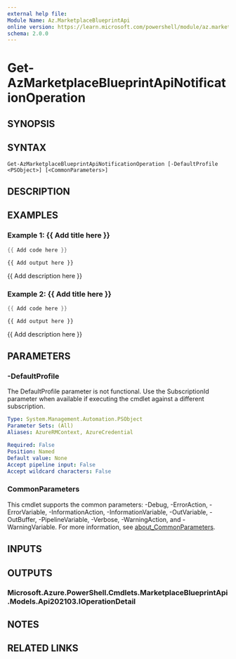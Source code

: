 ```yaml
---
external help file:
Module Name: Az.MarketplaceBlueprintApi
online version: https://learn.microsoft.com/powershell/module/az.marketplaceblueprintapi/get-azmarketplaceblueprintapinotificationoperation
schema: 2.0.0
---
```


# Get-AzMarketplaceBlueprintApiNotificationOperation

## SYNOPSIS


## SYNTAX

```
Get-AzMarketplaceBlueprintApiNotificationOperation [-DefaultProfile <PSObject>] [<CommonParameters>]
```

## DESCRIPTION


## EXAMPLES

### Example 1: {{ Add title here }}
```powershell
{{ Add code here }}
```

```output
{{ Add output here }}
```

{{ Add description here }}

### Example 2: {{ Add title here }}
```powershell
{{ Add code here }}
```

```output
{{ Add output here }}
```

{{ Add description here }}

## PARAMETERS

### -DefaultProfile
The DefaultProfile parameter is not functional.
Use the SubscriptionId parameter when available if executing the cmdlet against a different subscription.

```yaml
Type: System.Management.Automation.PSObject
Parameter Sets: (All)
Aliases: AzureRMContext, AzureCredential

Required: False
Position: Named
Default value: None
Accept pipeline input: False
Accept wildcard characters: False
```

### CommonParameters
This cmdlet supports the common parameters: -Debug, -ErrorAction, -ErrorVariable, -InformationAction, -InformationVariable, -OutVariable, -OutBuffer, -PipelineVariable, -Verbose, -WarningAction, and -WarningVariable. For more information, see [about_CommonParameters](http://go.microsoft.com/fwlink/?LinkID=113216).

## INPUTS

## OUTPUTS

### Microsoft.Azure.PowerShell.Cmdlets.MarketplaceBlueprintApi.Models.Api202103.IOperationDetail

## NOTES

## RELATED LINKS

